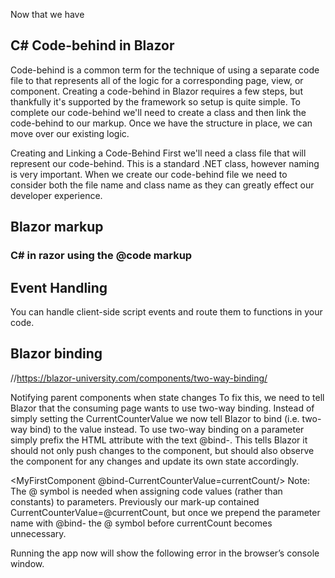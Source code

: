 Now that we have 

## C# Code-behind in Blazor 

Code-behind is a common term for the technique of using a separate code file to that represents all of the logic for a corresponding page, view, or component. Creating a code-behind in Blazor requires a few steps, but thankfully it's supported by the framework so setup is quite simple. To complete our code-behind we'll need to create a class and then link the code-behind to our markup. Once we have the structure in place, we can move over our existing logic.

Creating and Linking a Code-Behind
First we'll need a class file that will represent our code-behind. This is a standard .NET class, however naming is very important. When we create our code-behind file we need to consider both the file name and class name as they can greatly effect our developer experience.

## Blazor markup

### C# in razor using the @code markup

## Event Handling

You can handle client-side script events and route them to functions in your code.


## Blazor binding 

//https://blazor-university.com/components/two-way-binding/

Notifying parent components when state changes
To fix this, we need to tell Blazor that the consuming page wants to use two-way binding. Instead of simply setting the CurrentCounterValue we now tell Blazor to bind (i.e. two-way bind) to the value instead. To use two-way binding on a parameter simply prefix the HTML attribute with the text @bind-. This tells Blazor it should not only push changes to the component, but should also observe the component for any changes and update its own state accordingly.

<MyFirstComponent @bind-CurrentCounterValue=currentCount/>
Note: The @ symbol is needed when assigning code values (rather than constants) to parameters. Previously our mark-up contained CurrentCounterValue=@currentCount, but once we prepend the parameter name with @bind- the @ symbol before currentCount becomes unnecessary.

Running the app now will show the following error in the browser’s console window.

